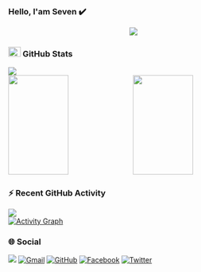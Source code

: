 ### Hello, I'am Seven ✔️

<p align="center" color="#36BCF7FF"><img src="http://readme-typing-svg.herokuapp.com?font=&size=21&pause=1000&width=435&lines=My+fullname+is+Ho+Chi+Nhan;In+future+i+want+to+do+fullstack+dev"></p>

### <img src="https://media.giphy.com/media/l378c04F2fjeZ7vH2/giphy.gif" width="25px" height="20px"> GitHub Stats
<img src="https://user-images.githubusercontent.com/73097560/115834477-dbab4500-a447-11eb-908a-139a6edaec5c.gif">

<div>
  <img width=49% src="https://github-readme-stats.vercel.app/api?username=sevencoder3008&show_icons=true&theme=radical" height="200">
  <img width=49% src="https://github-readme-stats.vercel.app/api/top-langs/?username=sevencoder3008&theme=radical&layout=compact" height="200">
 </div>
 
 ### ⚡ Recent GitHub Activity
<img src="https://user-images.githubusercontent.com/73097560/115834477-dbab4500-a447-11eb-908a-139a6edaec5c.gif">

<br/>
<a href="https://github.com/sevencoder3008">
    <img alt="Activity Graph"
        src="https://activity-graph.herokuapp.com/graph?username=sevencoder3008&custom_title=Seven%20Contribution%20Graph&color=66fff5&theme=react-dark&line=ff4d94"></a> 
<br/>

### 🌐 Social
<img src="https://user-images.githubusercontent.com/73097560/115834477-dbab4500-a447-11eb-908a-139a6edaec5c.gif">
<span align="center">
     <a href="mailto:hochinhan5612@gmail.com"><img
        src="https://img.shields.io/badge/gmail-%23EA4335.svg?style=plastic&logo=gmail&logoColor=white"
        alt="Gmail" /></a>
     <a href="https://github.com/sevencoder3008"><img
        src="https://img.shields.io/badge/github-%23181717.svg?style=plastic&logo=github&logoColor=white"
        alt="GitHub" /></a>
     <a href="https://www.facebook.com/sevencoder3008"><img
        src="https://img.shields.io/badge/facebook-%231877F2.svg?style=plastic&logo=facebook&logoColor=white"
        alt="Facebook" /></a>
     <a href="https://www.twitter.com/sevencoder3008"><img
        src="https://img.shields.io/badge/twitter-%F58529.svg?style=plastic&logo=twitter&logoColor=white"
        alt="Twitter" /></a>
</span>       

